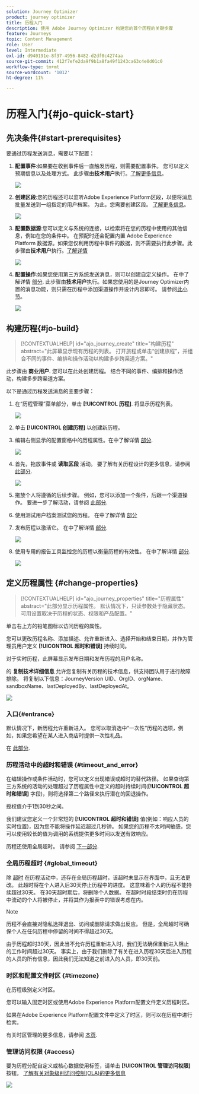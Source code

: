 ```yaml
---
solution: Journey Optimizer
product: journey optimizer
title: 历程入门
description: 使用 Adobe Journey Optimizer 构建您的首个历程的关键步骤
feature: Journeys
topic: Content Management
role: User
level: Intermediate
exl-id: d940191e-8f37-4956-8482-d2df0c4274aa
source-git-commit: 412f7efe2da9f9b1a8fa49f1243ca63c4e0d01c0
workflow-type: tm+mt
source-wordcount: '1012'
ht-degree: 11%

---
```


# 历程入门{#jo-quick-start}

## 先决条件{#start-prerequisites}

要通过历程发送消息，需要以下配置：

1. **配置事件**:如果要在收到事件后一直触发历程，则需要配置事件。 您可以定义预期信息以及处理方式。 此步骤由&#x200B;**技术用户**&#x200B;执行。[了解更多信息](../event/about-events.md)。

   ![](assets/jo-event7bis.png)

1. **创建区段**:您的历程还可以监听Adobe Experience Platform区段，以便将消息批量发送到一组指定的用户档案。 为此，您需要创建区段。 [了解更多信息](../segment/about-segments.md)。

   ![](assets/segment2.png)

1. **配置数据源**:您可以定义与系统的连接，以检索将在您的历程中使用的其他信息，例如在您的条件中。 在预配时还会配置内置 Adobe Experience Platform 数据源。如果您仅利用历程中事件的数据，则不需要执行此步骤。此步骤由&#x200B;**技术用户**&#x200B;执行。[了解详情](../datasource/about-data-sources.md)

   ![](assets/jo-datasource.png)

1. **配置操作**:如果您使用第三方系统发送消息，则可以创建自定义操作。 在中了解详情 [部分](../action/action.md). 此步骤由&#x200B;**技术用户**&#x200B;执行。如果您使用的是Journey Optimizer内置的消息功能，则只需在历程中添加渠道操作并设计内容即可。 请参阅[此小节](../messages/get-started-content.md)。

   ![](assets/custom2.png)

## 构建历程{#jo-build}

>[!CONTEXTUALHELP]
>id="ajo_journey_create"
>title="构建历程"
>abstract="此屏幕显示现有历程的列表。 打开旅程或单击“创建旅程”，并组合不同的事件、编排和操作活动以构建多步跨渠道方案。"

此步骤由 **商业用户**. 您可以在此处创建历程。 结合不同的事件、编排和操作活动，构建多步跨渠道方案。

以下是通过历程发送消息的主要步骤：

1. 在“历程管理”菜单部分，单击 **[!UICONTROL 历程]**. 将显示历程列表。

   ![](assets/interface-journeys.png)

1. 单击 **[!UICONTROL 创建历程]** 以创建新历程。

1. 编辑右侧显示的配置窗格中的历程属性。在中了解详情 [部分](journey-gs.md#change-properties).

   ![](assets/jo-properties.png)

1. 首先，拖放事件或 **读取区段** 活动。 要了解有关历程设计的更多信息，请参阅 [此部分](using-the-journey-designer.md).

   ![](assets/read-segment.png)

1. 拖放个人将遵循的后续步骤。 例如，您可以添加一个条件，后跟一个渠道操作。 要进一步了解活动，请参阅 [此部分](using-the-journey-designer.md).

1. 使用测试用户档案测试您的历程。 在中了解详情 [部分](testing-the-journey.md)

1. 发布历程以激活它。 在中了解详情 [部分](publishing-the-journey.md).

   ![](assets/jo-journeyuc2_32bis.png)

1. 使用专用的报告工具监控您的历程以衡量历程的有效性。 在中了解详情 [部分](../reports/live-report.md).

   ![](assets/jo-dynamic_report_journey_12.png)

## 定义历程属性 {#change-properties}

>[!CONTEXTUALHELP]
>id="ajo_journey_properties"
>title="历程属性"
>abstract="此部分显示历程属性。 默认情况下，只读参数处于隐藏状态。 可用设置取决于历程的状态、权限和产品配置。"

单击右上方的铅笔图标以访问历程的属性。

您可以更改历程名称、添加描述、允许重新进入、选择开始和结束日期，并作为管理员用户定义 **[!UICONTROL 超时和错误]** 持续时间。

对于实时历程，此屏幕显示发布日期和发布历程的用户名称。

的 **复制技术详细信息** 允许您复制有关历程的技术信息，供支持团队用于进行故障排除。 将复制以下信息：JourneyVersion UID、OrgID、orgName、sandboxName、lastDeployedBy、lastDeployedAt。

![](assets/journey32.png)

### 入口{#entrance}

默认情况下，新历程允许重新进入。 您可以取消选中“一次性”历程的选项，例如，如果您希望在某人进入商店时提供一次性礼品。

在 [此部分](entry-management.md).

### 历程活动中的超时和错误 {#timeout_and_error}

在编辑操作或条件活动时，您可以定义出现错误或超时的替代路径。 如果查询第三方系统的活动的处理超过了历程属性中定义的超时持续时间(**[!UICONTROL 超时和错误]** 字段)，则将选择第二个路径来执行潜在的回退操作。

授权值介于1到30秒之间。

我们建议您定义一个非常短的 **[!UICONTROL 超时和错误]** 值(例如：响应人员的实时位置)，因为您不能将操作延迟超过几秒钟。 如果您的历程不太时间敏感，您可以使用较长的值为调用的系统提供更多时间以发送有效响应。

历程还使用全局超时。 请参阅 [下一部分](#global_timeout).

### 全局历程超时 {#global_timeout}

除 [超时](#timeout_and_error) 在历程活动中，还存在全局历程超时，该超时未显示在界面中，且无法更改。 此超时将在个人进入后30天停止历程中的进度。 这意味着个人的历程不能持续超过30天。 在30天超时期后，将删除个人数据。 在超时时段结束时仍在历程中流动的个人将被停止，并将其作为报表中的错误考虑在内。

>[!NOTE]
>
>历程不会直接对隐私选择退出、访问或删除请求做出反应。 但是，全局超时可确保个人在任何历程中停留的时间不得超过30天。

由于历程超时30天，因此当不允许历程重新进入时，我们无法确保重新进入阻止的工作时间超过30天。 事实上，由于我们删除了有关在进入历程30天后进入历程的人员的所有信息，因此我们无法知道之前进入的人员，即30天前。

### 时区和配置文件时区 {#timezone}

在历程级别定义时区。

您可以输入固定时区或使用Adobe Experience Platform配置文件定义历程时区。

如果在Adobe Experience Platform配置文件中定义了时区，则可以在历程中进行检索。

有关时区管理的更多信息，请参阅 [本页](../building-journeys/timezone-management.md).

### 管理访问权限 {#access}

要为历程分配自定义或核心数据使用标签，请单击 **[!UICONTROL 管理访问权限]** 按钮。 [了解有关对象级别访问控制(OLA)的更多信息](../administration/object-based-access.md)

![](assets/journeys-manage-access.png)
